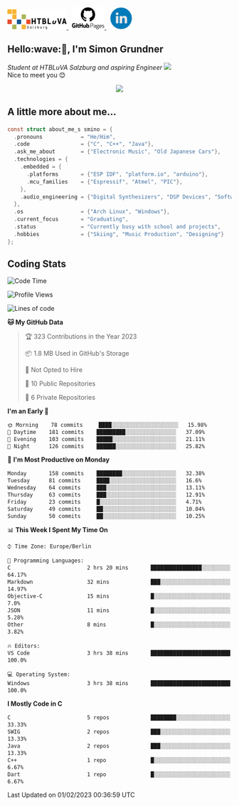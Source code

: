 <p>
 <a href="http://www.htl-salzburg.ac.at/startseite.html">
  <picture>
   <source media="(prefers-color-scheme: dark)" srcset="/images/htlbla_logo_weiss.png" height="45"/>
   <img alt="HTBLuVA Salzburg" src="/images/htlbla_logo_schwarz.png" height="45"/>
  </picture>
 </a> &nbsp;
 <a href="https://s-grundner.github.io/">
  <picture>
   <source media="(prefers-color-scheme: dark)" srcset="/images/pages_weiss.png" height="50"/>
   <img alt="Pages" src="/images/pages.png" height="50"/>
  </picture>
 </a> &nbsp;
 <a href="https://www.linkedin.com/in/simon-grundner-b0b9b8228/">
  <img alt="LinkedIn" src="/images/LinkedIn.png" height="50"/>
 </a>
</p>

<h2>Hello:wave:🏻, I'm Simon Grundner</h2>
<p><em>Student at HTBLuVA Salzburg and aspiring Engineer
</a><img src="https://media.giphy.com/media/WUlplcMpOCEmTGBtBW/giphy.gif" width="30"></em><br>
Nice to meet you 😊</p>

<p align="center"><img dipslay="inline-block" width="340"src="images/e6cb4de279254053b04e8305f4706497.gif"/></p>
 
<h2> A little more about me...</h2>
  
```c
const struct about_me_s smino = {
  .pronouns            = "He/Him",
  .code                = {"C", "C++", "Java"},
  .ask_me_about        = {"Electronic Music", "Old Japanese Cars"},
  .technologies = { 
    .embedded = {
      .platforms       = {"ESP IDF", "platform.io", "arduino"},
      .mcu_families    = {"Espressif", "Atmel", "PIC"},
    },
    .audio_engineering = {"Digital Synthesizers", "DSP Devices", "Software Sounddesign"},
  },
  .os                  = {"Arch Linux", "Windows"},
  .current_focus       = "Graduating",
  .status              = "Currently busy with school and projects",
  .hobbies             = {"Skiing", "Music Production", "Designing"}
};
 ```

<h2> Coding Stats </h2>

<!--START_SECTION:waka-->
![Code Time](http://img.shields.io/badge/Code%20Time-128%20hrs%2010%20mins-blue)

![Profile Views](http://img.shields.io/badge/Profile%20Views-4-blue)

![Lines of code](https://img.shields.io/badge/From%20Hello%20World%20I%27ve%20Written-449%20Thousand%20lines%20of%20code-blue)

**🐱 My GitHub Data** 

> 🏆 323 Contributions in the Year 2023
 > 
> 📦 1.8 MB Used in GitHub's Storage 
 > 
> 🚫 Not Opted to Hire
 > 
> 📜 10 Public Repositories 
 > 
> 🔑 6 Private Repositories  
 > 
**I'm an Early 🐤** 

```text
🌞 Morning    78 commits     ████░░░░░░░░░░░░░░░░░░░░░   15.98% 
🌆 Daytime    181 commits    █████████░░░░░░░░░░░░░░░░   37.09% 
🌃 Evening    103 commits    █████░░░░░░░░░░░░░░░░░░░░   21.11% 
🌙 Night      126 commits    ██████░░░░░░░░░░░░░░░░░░░   25.82%

```
📅 **I'm Most Productive on Monday** 

```text
Monday       158 commits    ████████░░░░░░░░░░░░░░░░░   32.38% 
Tuesday      81 commits     ████░░░░░░░░░░░░░░░░░░░░░   16.6% 
Wednesday    64 commits     ███░░░░░░░░░░░░░░░░░░░░░░   13.11% 
Thursday     63 commits     ███░░░░░░░░░░░░░░░░░░░░░░   12.91% 
Friday       23 commits     █░░░░░░░░░░░░░░░░░░░░░░░░   4.71% 
Saturday     49 commits     ██░░░░░░░░░░░░░░░░░░░░░░░   10.04% 
Sunday       50 commits     ██░░░░░░░░░░░░░░░░░░░░░░░   10.25%

```


📊 **This Week I Spent My Time On** 

```text
⌚︎ Time Zone: Europe/Berlin

💬 Programming Languages: 
C                        2 hrs 20 mins       ████████████████░░░░░░░░░   64.17% 
Markdown                 32 mins             ███░░░░░░░░░░░░░░░░░░░░░░   14.97% 
Objective-C              15 mins             █░░░░░░░░░░░░░░░░░░░░░░░░   7.0% 
JSON                     11 mins             █░░░░░░░░░░░░░░░░░░░░░░░░   5.28% 
Other                    8 mins              █░░░░░░░░░░░░░░░░░░░░░░░░   3.82%

🔥 Editors: 
VS Code                  3 hrs 38 mins       █████████████████████████   100.0%

💻 Operating System: 
Windows                  3 hrs 38 mins       █████████████████████████   100.0%

```

**I Mostly Code in C** 

```text
C                        5 repos             ████████░░░░░░░░░░░░░░░░░   33.33% 
SWIG                     2 repos             ███░░░░░░░░░░░░░░░░░░░░░░   13.33% 
Java                     2 repos             ███░░░░░░░░░░░░░░░░░░░░░░   13.33% 
C++                      1 repo              █░░░░░░░░░░░░░░░░░░░░░░░░   6.67% 
Dart                     1 repo              █░░░░░░░░░░░░░░░░░░░░░░░░   6.67%

```



 Last Updated on 01/02/2023 00:36:59 UTC
<!--END_SECTION:waka-->
